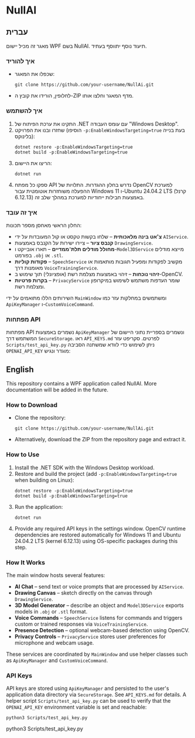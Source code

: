 NullAI
======
## עברית

מאגר זה מכיל יישום WPF בשם NullAI.
תיעוד נוסף יתווסף בעתיד.

### איך להוריד
- שכפלו את המאגר:
  ```
  git clone https://github.com/your-username/NullAi.git
  ```
- לחלופין, הורידו את קובץ ה-ZIP מדף המאגר וחלצו אותו.

### איך להשתמש
1. התקינו את ערכת הפיתוח של .NET עם עומס העבודה "Windows Desktop".
2. שחזרו ובנו את הפרויקט (הוסיפו `-p:EnableWindowsTargeting=true` בעת בנייה בלינוקס):
   ```
   dotnet restore -p:EnableWindowsTargeting=true
   dotnet build -p:EnableWindowsTargeting=true
   ```
3. הריצו את היישום:
   ```
   dotnet run
   ```
4. ספקו כל מפתח API נדרש בחלון ההגדרות.
   התלויות של OpenCV למערכת ההפעלה משוחזרות אוטומטית עבור Windows 11 ו-Ubuntu 24.04.2 LTS (קרנל 6.12.13) באמצעות חבילות ייחודיות למערכת במהלך שלב זה.

### איך זה עובד
החלון הראשי מאחסן מספר תכונות:
- **צ'אט בינה מלאכותית** – שלחו בקשות טקסט או קול המעובדות על ידי `AIService`.
- **קנבס ציור** – ציירו ישירות על הקנבס באמצעות `DrawingService`.
- **מחולל מודלים תלת־ממדיים** – תארו אובייקט ו-`Model3DService` מייצא מודלים בפורמט `.obj` או `.stl`.
- **פקודות קוליות** – `SpeechService` מקשיב לפקודות ומפעיל תגובות מותאמות או מאומנות דרך `VoiceTrainingService`.
- **זיהוי נוכחות** – זיהוי באמצעות מצלמת רשת (אופציונלי) תוך שימוש ב-OpenCV.
- **בקרות פרטיות** – `PrivacyService` שומר העדפות משתמש לשימוש במיקרופון ומצלמת רשת.

השירותים הללו מתואמים על ידי `MainWindow` ומשתמשים במחלקות עזר כמו `ApiKeyManager` ו-`CustomVoiceCommand`.

### מפתחות API
מפתחות API נשמרים באמצעות `ApiKeyManager` ונשמרים בספריית נתוני היישום של המשתמש דרך `SecureStorage`. ראו `API_KEYS.md` לפרטים. סקריפט עזר `Scripts/test_api_key.py` ניתן לשימוש כדי לוודא שמשתנה הסביבה `OPENAI_API_KEY` מוגדר ונגיש:



## English

This repository contains a WPF application called NullAI.
More documentation will be added in the future.

### How to Download
- Clone the repository:
  ```
  git clone https://github.com/your-username/NullAi.git
  ```
- Alternatively, download the ZIP from the repository page and extract it.

### How to Use
1. Install the .NET SDK with the Windows Desktop workload.
2. Restore and build the project (add `-p:EnableWindowsTargeting=true` when building on Linux):
   ```
   dotnet restore -p:EnableWindowsTargeting=true
   dotnet build -p:EnableWindowsTargeting=true
   ```
3. Run the application:
   ```
   dotnet run
   ```
4. Provide any required API keys in the settings window.
   OpenCV runtime dependencies are restored automatically for Windows 11 and Ubuntu 24.04.2 LTS (kernel 6.12.13) using OS-specific packages during this step.

### How It Works
The main window hosts several features:
- **AI Chat** – send text or voice prompts that are processed by `AIService`.
- **Drawing Canvas** – sketch directly on the canvas through `DrawingService`.
- **3D Model Generator** – describe an object and `Model3DService` exports models in `.obj` or `.stl` format.
- **Voice Commands** – `SpeechService` listens for commands and triggers custom or trained responses via `VoiceTrainingService`.
- **Presence Detection** – optional webcam-based detection using OpenCV.
- **Privacy Controls** – `PrivacyService` stores user preferences for microphone and webcam usage.

These services are coordinated by `MainWindow` and use helper classes such as `ApiKeyManager` and `CustomVoiceCommand`.

### API Keys
API keys are stored using `ApiKeyManager` and persisted to the user's application data directory via `SecureStorage`. See `API_KEYS.md` for details. A helper script `Scripts/test_api_key.py` can be used to verify that the `OPENAI_API_KEY` environment variable is set and reachable:

```
python3 Scripts/test_api_key.py
```


python3 Scripts/test_api_key.py
```
```


